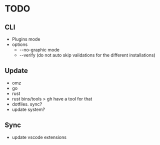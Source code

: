 # TODO

## CLI

* Plugins mode
* options
	* --no-graphic mode
	* --verify (do not auto skip validations for the different installations)

## Update

* omz
* go
* rust
* rust bins/tools > gh have a tool for that
* dotfiles. sync?
* update system?

## Sync

* update vscode extensions
